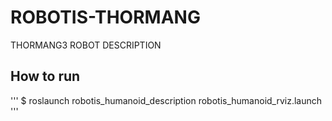 # ROBOTIS-THORMANG
THORMANG3 ROBOT DESCRIPTION

## How to run
'''
$ roslaunch robotis_humanoid_description robotis_humanoid_rviz.launch
'''
